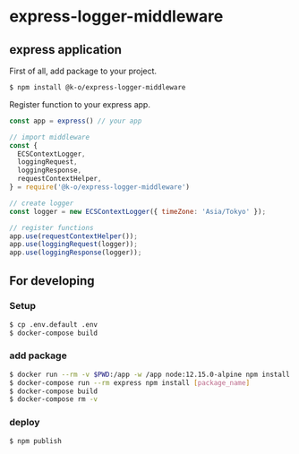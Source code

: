 # express-logger-middleware

## express application

First of all, add package to your project.
```bash
$ npm install @k-o/express-logger-middleware
```

Register function to your express app.
```javascript
const app = express() // your app

// import middleware
const {
  ECSContextLogger,
  loggingRequest,
  loggingResponse,
  requestContextHelper,
} = require('@k-o/express-logger-middleware')

// create logger
const logger = new ECSContextLogger({ timeZone: 'Asia/Tokyo' });

// register functions
app.use(requestContextHelper());
app.use(loggingRequest(logger));
app.use(loggingResponse(logger));
```

## For developing
### Setup
```bash
$ cp .env.default .env
$ docker-compose build
```

### add package
```bash
$ docker run --rm -v $PWD:/app -w /app node:12.15.0-alpine npm install [package_name]
$ docker-compose run --rm express npm install [package_name]
$ docker-compose build
$ docker-compose rm -v
```

### deploy
```bash
$ npm publish
```

